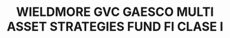 ---
layout: fund
title: WIELDMORE GVC GAESCO MULTI ASSET STRATEGIES FUND FI CLASE I
isin: ES0184534016
---